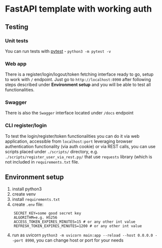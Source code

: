 # FastAPI template with working auth
## Testing
### Unit tests
You can run tests with [pytest](https://docs.pytest.org/en/stable/) - ``python3 -m pytest -v``

### Web app
There is a register/login/logout/token fetching interface ready to go, setup to work with ``/`` endpoint. Just go to ``http://localhost:8990`` after following steps described under __Environment setup__ and you will be able to test all functionalities.

### Swagger
There is also the ``Swagger`` interface located under ``/docs`` endpoint

### CLI register/login
To test the login/register/token functionalities you can do it via web application, accessible from ``localhost:port`` leveraging browser authentication functionality (via auth cookie) or via REST calls, you can use scripts placed under ``./scripts/`` directory, e.g. ``./scripts/register_user_via_rest.py/`` that use ``requests`` library (which is not included in ``requirements.txt`` file.

## Environment setup
1. install python3
2. create venv
3. install ``requirements.txt``
4. create ``.env`` file:
```
    SECRET_KEY=some good secret key
    ALGORITHM=e.g. HS256
    ACCESS_TOKEN_EXPIRES_MINUTES=15 # or any other int value
    REFRESH_TOKEN_EXPIRES_MINUTES=1200 # or any other int value
```
4. run as uvicorn ``python3 -m uvicorn main:app --reload --host 0.0.0.0 --port 8990``, you can change host or port for your needs


